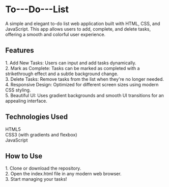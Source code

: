 # To---Do---List
A simple and elegant to-do list web application built with HTML, CSS, and JavaScript. This app allows users to add, complete, and delete tasks, offering a smooth and colorful user experience.

<h2>Features</h2>
1. Add New Tasks: Users can input and add tasks dynamically.<br>
2. Mark as Complete: Tasks can be marked as completed with a strikethrough effect and a subtle background change.<br>
3. Delete Tasks: Remove tasks from the list when they're no longer needed.<br>
4. Responsive Design: Optimized for different screen sizes using modern CSS styling.<br>
5. Beautiful UI: Uses gradient backgrounds and smooth UI transitions for an appealing interface.<br>

<h2>Technologies Used</h2>
HTML5<br>
CSS3 (with gradients and flexbox)<br>
JavaScript<br>

<h2>How to Use</h2>
1. Clone or download the repository.<br>
2. Open the index.html file in any modern web browser.<br>
3. Start managing your tasks!<br>
